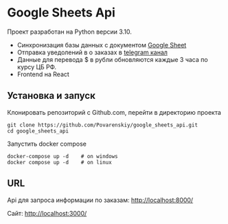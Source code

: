 # Google Sheets Api

Проект разработан на Python версии 3.10.

* Синхронизация базы данных с документом [Google Sheet](https://docs.google.com/spreadsheets/d/13LcpN3xNXU0AGf9YI07CLy-DO3FDv3p9EO5VJpDJlHY/edit?usp=sharing)  
* Отправка уведолений в о заказах в [telegram канал](https://t.me/+NqaM3rD7gEtmMWRi)
* Данные для перевода $ в рубли обновляются каждые 3 часа по курсу ЦБ РФ.
* Frontend на React

## Установка и запуск

Клонировать репозиторий с Github.com, перейти в директорию проекта  
````
git clone https://github.com/Povarenskiy/google_sheets_api.git
cd google_sheets_api
````
Запустить docker compose
````
docker-compose up -d    # on windows
docker compose up -d    # on linux
````

## URL

Api для запроса информации по заказам: [http://localhost:8000/](http://localhost:8000/) 

Сайт: [http://localhost:3000/](http://localhost:3000/) 
